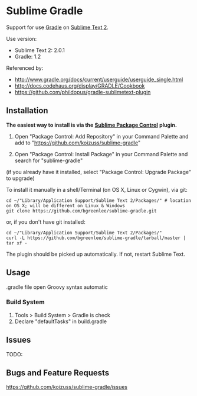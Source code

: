 # Sublime Gradle

Support for use [Gradle](http://www.gradle.org/) on [Sublime Text 2](http://www.sublimetext.com/).

Use version:
* Sublime Text 2: 2.0.1
* Gradle: 1.2

Referenced by:
* http://www.gradle.org/docs/current/userguide/userguide_single.html
* http://docs.codehaus.org/display/GRADLE/Cookbook
* https://github.com/phildopus/gradle-sublimetext-plugin

## Installation

**The easiest way to install is via the** [**Sublime Package Control**](http://wbond.net/sublime_packages/package_control) **plugin.**

1. Open "Package Control: Add Repository" in your Command Palette and add to "https://github.com/koizuss/sublime-gradle"

2. Open "Package Control: Install Package" in your Command Palette and search for "sublime-gradle"

(if you already have it installed, select "Package Control: Upgrade Package" to upgrade)

To install it manually in a shell/Terminal (on OS X, Linux or Cygwin), via git:

    cd ~/"Library/Application Support/Sublime Text 2/Packages/" # location on OS X; will be different on Linux & Windows
    git clone https://github.com/bgreenlee/sublime-gradle.git

or, if you don't have git installed:

    cd ~/"Library/Application Support/Sublime Text 2/Packages/"
    curl -L https://github.com/bgreenlee/sublime-gradle/tarball/master | tar xf -

The plugin should be picked up automatically. If not, restart Sublime Text.

## Usage

.gradle file open Groovy syntax automatic

### Build System

1. Tools > Build System > Gradle is check
2. Declare "defaultTasks" in build.gradle

## Issues

TODO:

## Bugs and Feature Requests

<https://github.com/koizuss/sublime-gradle/issues>
